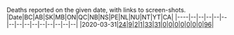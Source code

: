 Deaths reported on the given date, with links to screen-shots.
|Date|BC|AB|SK|MB|ON|QC|NB|NS|PE|NL|NU|NT|YT|CA|
|----|--|--|--|--|--|--|--|--|--|--|--|--|--|--|
|2020-03-31|[24](https://github.com/johanley/covid-19-canada/data/screenshots/2020-03-31_22h00mADT/bc.png)|[9](https://github.com/johanley/covid-19-canada/data/screenshots/2020-03-31_22h00mADT/ab.png)|[2](https://github.com/johanley/covid-19-canada/data/screenshots/2020-03-31_22h00mADT/sk.png)|[1](https://github.com/johanley/covid-19-canada/data/screenshots/2020-03-31_22h00mADT/mb.png)|[33](https://github.com/johanley/covid-19-canada/data/screenshots/2020-03-31_22h00mADT/on.png)|[31](https://github.com/johanley/covid-19-canada/data/screenshots/2020-03-31_22h00mADT/qc.png)|[0](https://github.com/johanley/covid-19-canada/data/screenshots/2020-03-31_22h00mADT/nb.png)|[0](https://github.com/johanley/covid-19-canada/data/screenshots/2020-03-31_22h00mADT/ns.png)|[0](https://github.com/johanley/covid-19-canada/data/screenshots/2020-03-31_22h00mADT/pe.png)|[0](https://github.com/johanley/covid-19-canada/data/screenshots/2020-03-31_22h00mADT/nl.png)|[0](https://github.com/johanley/covid-19-canada/data/screenshots/2020-03-31_22h00mADT/nu.png)|[0](https://github.com/johanley/covid-19-canada/data/screenshots/2020-03-31_22h00mADT/nt.png)|[0](https://github.com/johanley/covid-19-canada/data/screenshots/2020-03-31_22h00mADT/yt.png)|[96](https://github.com/johanley/covid-19-canada/data/screenshots/2020-03-31_22h00mADT/ca.png)|
